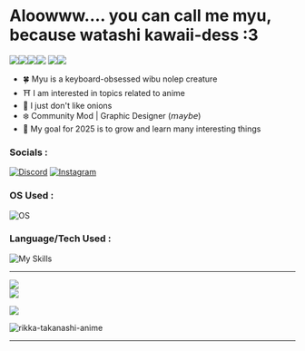 # Aloowww.... you can call me myu, because watashi kawaii-dess :3
![](https://cdn.discordapp.com/emojis/817264274636275733.webp?size=96&animated=true)![](https://cdn.discordapp.com/emojis/817264274636275733.webp?size=96&animated=true)![](https://cdn.discordapp.com/emojis/817264274636275733.webp?size=96&animated=true)![](https://cdn.discordapp.com/emojis/817264274636275733.webp?size=96&animated=true)
![](https://cdn.discordapp.com/emojis/817264274636275733.webp?size=96&animated=true)![](https://cdn.discordapp.com/emojis/817264274636275733.webp?size=96&animated=true)



- 🍀 Myu is a keyboard-obsessed wibu nolep creature
- ⛩️ I am interested in topics related to anime
- 📒 I just don't like onions
- ❄️ Community Mod | Graphic Designer (𝘮𝘢𝘺𝘣𝘦)
- 📌 My goal for 2025 is to grow and learn many interesting things

### Socials :
[![Discord](https://img.shields.io/badge/Discord-%237289DA.svg?logo=discord&logoColor=white)](https://discord.gg/https://discord.com/users/1141963765462605844) [![Instagram](https://img.shields.io/badge/Instagram-%23E4405F.svg?logo=Instagram&logoColor=white)](https://instagram.com/kuronemo_kn) 

### OS Used :
![OS](https://skillicons.dev/icons?i=windows,linux,kali,arch,debian&perline=6&theme=dark)

### Language/Tech Used :
![My Skills](https://skillicons.dev/icons?i=html,python,js,premiere,photoshop,vscode,docker,github,discord,bots&perline=6&theme=dark)

---
![](https://github-readme-stats.vercel.app/api?username=myukaime&theme=one_dark_pro&hide_border=false&include_all_commits=false&count_private=false)<br/>
![](https://nirzak-streak-stats.vercel.app/?user=myukaime&theme=one_dark_pro&hide_border=false)<br/>


[![](https://visitcount.itsvg.in/api?id=myukaime&icon=5&color=0)](https://visitcount.itsvg.in)

![rikka-takanashi-anime](https://github.com/user-attachments/assets/d2f13bd1-a12d-4b71-afec-e01712541c00)

---
